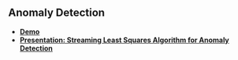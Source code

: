 ## Anomaly Detection

- **[Demo](http://nbviewer.jupyter.org/github/MSRDL/Deep4Cast/blob/master/AnomalyDetection/demo.ipynb)**
- **[Presentation: Streaming Least Squares Algorithm for Anomaly Detection](https://1drv.ms/p/s!Ar57GyE1TzYYh_UGeQ8ATUAytx52Fw)**
